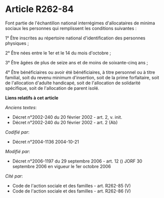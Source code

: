 # Article R262-84

Font partie de l'échantillon national interrégimes d'allocataires de minima sociaux les personnes qui remplissent les
conditions suivantes :

1° Être inscrites au répertoire national d'identification des personnes physiques ;

2° Être nées entre le 1er et le 14 du mois d'octobre ;

3° Être âgées de plus de seize ans et de moins de soixante-cinq ans ;

4° Être bénéficiaires ou avoir été bénéficiaires, à titre personnel ou à titre familial, soit du revenu minimum d'insertion,
soit de la prime forfaitaire, soit de l'allocation d'adulte handicapé, soit de l'allocation de solidarité spécifique, soit de
l'allocation de parent isolé.

**Liens relatifs à cet article**

_Anciens textes_:

  - Décret n°2002-240 du 20 février 2002 - art. 2, v. init.
  - Décret n°2002-240 du 20 février 2002 - art. 2 (Ab)

_Codifié par_:

  - Décret n°2004-1136 2004-10-21

_Modifié par_:

  - Décret n°2006-1197 du 29 septembre 2006 - art. 12 () JORF 30 septembre 2006 en vigueur le 1er octobre 2006

_Cité par_:

  - Code de l'action sociale et des familles - art. R262-85 (V)
  - Code de l'action sociale et des familles - art. R262-86 (V)
